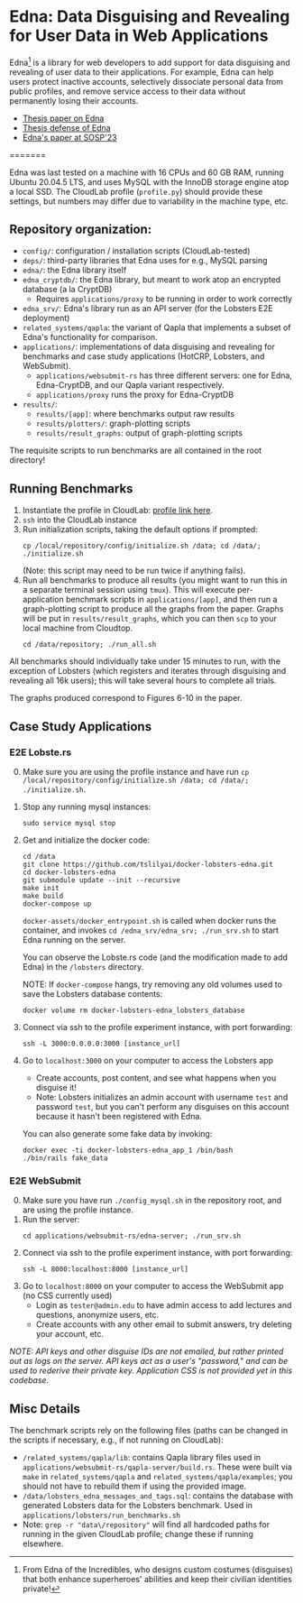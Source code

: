 # Edna: Data Disguising and Revealing for User Data in Web Applications

Edna[^*] is a library for web developers to add support for data disguising and
revealing of user data to their applications. For example, Edna can help users
protect inactive accounts, selectively dissociate personal data from public
profiles, and remove service access to their data without permanently losing
their accounts. 

* [Thesis paper on Edna](https://github.com/tslilyai/edna/blob/main/paper/thesis.pdf)
* [Thesis defense of Edna](https://www.youtube.com/watch?v=HZcMqz80s2I) 
* [Edna's paper at SOSP'23](https://github.com/tslilyai/edna/blob/main/paper/edna.pdf)
  
=======

Edna was last tested on a machine with 16 CPUs and 60 GB RAM, running Ubuntu 20.04.5 LTS, and uses MySQL with the InnoDB storage engine atop a local SSD. The CloudLab profile (`profile.py`) should provide these settings, but numbers may differ due to variability in the machine type, etc.

## Repository organization:
* `config/`: configuration / installation scripts (CloudLab-tested)
* `deps/`: third-party libraries that Edna uses for e.g., MySQL parsing
* `edna/`: the Edna library itself
* `edna_cryptdb/`: the Edna library, but meant to work atop an encrypted database (a la CryptDB)
    *  Requires `applications/proxy` to be running in order to work correctly
* `edna_srv/`: Edna's library run as an API server (for the Lobsters E2E deployment)
* `related_systems/qapla`: the variant of Qapla that implements a subset of
    Edna's functionality for comparison.
* `applications/`: implementations of data disguising and revealing for
    benchmarks and case study applications (HotCRP, Lobsters, and WebSubmit).
    * `applications/websubmit-rs` has three different servers: one for Edna,
    Edna-CryptDB, and our Qapla variant respectively.
    * `applications/proxy` runs the proxy for Edna-CryptDB
* `results/`: 
    * `results/[app]`: where benchmarks output raw results 
    * `results/plotters/`: graph-plotting scripts 
    * `results/result_graphs`: output of graph-plotting scripts

The requisite scripts to run benchmarks are all contained in the root directory!

## Running Benchmarks
1. Instantiate the profile in CloudLab: [profile link here](https://www.cloudlab.us/p/Edna/UbuntuRepo).
2. `ssh` into the CloudLab instance
3. Run initialization scripts, taking the default options if prompted:
   ```
   cp /local/repository/config/initialize.sh /data; cd /data/; ./initialize.sh
   ```
   (Note: this script may need to be run twice if anything fails).
4. Run all benchmarks to produce all results (you might want to run this in a separate terminal session using `tmux`). This will execute per-application benchmark scripts in `applications/[app]`, and then run a graph-plotting script to produce all the graphs from the paper. Graphs will be put in `results/result_graphs`, which you can then `scp` to your local machine from Cloudtop.
   ```
   cd /data/repository; ./run_all.sh
   ``` 

All benchmarks should individually take under 15 minutes to run, with the exception of
Lobsters (which registers and iterates through disguising and revealing all 16k users); this will take 
several hours to complete all trials.

The graphs produced correspond to Figures 6-10 in the paper.

## Case Study Applications

### E2E Lobste.rs
0. Make sure you are using the profile instance and have run `cp /local/repository/config/initialize.sh /data; cd /data/; ./initialize.sh`.
1. Stop any running mysql instances:
   ```
   sudo service mysql stop
   ```
2. Get and initialize the docker code:
   ```
   cd /data
   git clone https://github.com/tslilyai/docker-lobsters-edna.git
   cd docker-lobsters-edna
   git submodule update --init --recursive
   make init
   make build
   docker-compose up
   ```

   `docker-assets/docker_entrypoint.sh` is called when docker runs the container, and invokes `cd /edna_srv/edna_srv; ./run_srv.sh` to start
   Edna running on the server.

   You can observe the Lobste.rs code (and the modification made to add Edna) in the `/lobsters` directory.

   NOTE: If `docker-compose` hangs, try removing any old volumes used to save the Lobsters database contents:
   ```
   docker volume rm docker-lobsters-edna_lobsters_database
   ```
7. Connect via ssh to the profile experiment instance, with port forwarding:
    ```
   ssh -L 3000:0.0.0.0:3000 [instance_url]
    ```
8. Go to `localhost:3000` on your computer to access the Lobsters app
      * Create accounts, post content, and see what happens when you disguise it!
      * Note: Lobsters initializes an admin account with username `test` and password `test`, but you can't perform any disguises on this account because it hasn't been registered with Edna.
  
   You can also generate some fake data by invoking:
   ```
   docker exec -ti docker-lobsters-edna_app_1 /bin/bash
   ./bin/rails fake_data
   ```


### E2E WebSubmit
0. Make sure you have run `./config_mysql.sh` in the repository root, and are using the profile instance.
1. Run the server:
   ```
   cd applications/websubmit-rs/edna-server; ./run_srv.sh
   ```
3. Connect via ssh to the profile experiment instance, with port forwarding:
   ```
   ssh -L 8000:localhost:8000 [instance_url]
   ```
4. Go to `localhost:8000` on your computer to access the WebSubmit app (no CSS currently used)
   * Login as `tester@admin.edu` to have admin access to add lectures and questions, anonymize users, etc.
   * Create accounts with any other email to submit answers, try deleting your account, etc.

_NOTE: API keys and other disguise IDs are not emailed, but rather printed out as logs on the server. API keys act as a user's "password," and can be used to rederive their private key. Application CSS is not provided yet in this codebase._

## Misc Details
The benchmark scripts rely on the following files (paths can be changed in the scripts if necessary, e.g., if not running on CloudLab):
* `/related_systems/qapla/lib`: contains Qapla library files used in `applications/websubmit-rs/qapla-server/build.rs`. These were built via `make` in `related_systems/qapla` and `related_systems/qapla/examples`; you should not have to rebuild them if using the provided image.
* `/data/lobsters_edna_messages_and_tags.sql`: contains the 
    database with generated Lobsters data for the Lobsters benchmark. Used in
    `applications/lobsters/run_benchmarks.sh`
* Note: `grep -r "data\/repository"` will find all hardcoded paths for running in the given CloudLab profile; change these if running elsewhere.


 [^*]: From Edna of the Incredibles, who designs custom  costumes (disguises) that both enhance superheroes' abilities and keep their civilian identities private!
